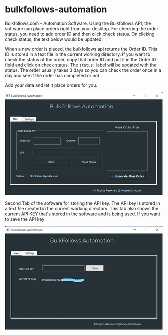 # bulkfollows-automation
Bulkfollows.com - Automation Software. Using the Bulkfollows API, the software can place orders right from your desktop. For checking the order status, you need to add order ID and then click check status. On clicking check status, the text below would be updated. 

When a new order is placed, the bulkfollows api returns the Order ID. This ID is stored in a text file in the current working directory. If you want to check the status of the order, copy that order ID and put it in the Order ID field and click on check status. The `status:` label will be updated with the status. The order usually takes 3 days so you can check the order once in a day and see if the order has completed or not.

Add your data and let it place orders for you. 

![front page bulkfollows automation mujeebishaque](https://github.com/mujeebishaque/bulkfollows-automation/blob/main/bin/first.png)

Second Tab of the software for storing the API key. The API key is stored in a text file created in the current working directory.
This tab also shows the current API KEY that's stored in the software and is being used. If you want to save the API key

![Second Tab Bulkfollows automation mujeebishaque](https://github.com/mujeebishaque/bulkfollows-automation/blob/main/bin/second.jpg)
